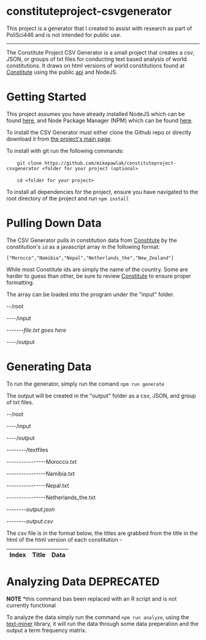 # constituteproject-csvgenerator
This project is a generator that I created to assist with research as part of PoliSci446 and is not intended for public use.
***
The Constitute Project CSV Generator is a small project that creates a csv, JSON, or groups of txt files for conducting text based analysis of world constitutions. It draws on html versions of world constitutions found at [Constitute](https://www.constituteproject.org) using the public [api](https://docs.google.com/document/d/1wATS_IAcOpNZKzMrvO8SMmjCgOZfgH97gmPedVxpMfw/pub) and NodeJS.

# Getting Started

This project assumes you have already installed NodeJS which can be found [here](https://nodejs.org/en/), and Node Package Manager (NPM) which can be found [here](https://www.npmjs.com/get-npm).

To install the CSV Generator must either clone the Github repo or directly download it from [the project's main page](https://github.com/mikepawlak/constituteproject-csvgenerator).

To install with git run the following commands:

&nbsp;&nbsp;&nbsp;&nbsp;&nbsp;&nbsp; `git clone https://github.com/mikepawlak/constituteproject-csvgenerator <folder for your project (optional>`

&nbsp;&nbsp;&nbsp;&nbsp;&nbsp;&nbsp; `cd <folder for your project>`

To install all dependencies for the project, ensure you have navigated to the root directory of the project and run `npm install`

# Pulling Down Data

The CSV Generator pulls in constitution data from [Constitute](https://www.constituteproject.org) by the constitution's `id` as a javascript array in the following format:

`["Morocco","Namibia","Nepal","Netherlands_the","New_Zealand"]`

While most Constitute ids are simply the name of the country. Some are harder to guess than other, be sure to review [Constitute](https://www.constituteproject.org) to ensure proper formatting.

The array can be loaded into the program under the "input" folder.

--/root

----/input

-------*file.txt goes here*

----/output

# Generating Data

To run the generator, simply run the comand `npm run generate`

The output will be created in the "output" folder as a csv, JSON, and group of txt files.

--/root

----/input

----/output

--------/textfiles

 ----------------Morocco.txt

 ----------------Namibia.txt

 ----------------Nepal.txt

 ----------------Netherlands_the.txt

--------*output.json*

--------*output.csv*

The csv file is in the format below, the titles are grabbed from the title in the html of the html version of each constitution -

Index | Title | Data
--- | --- | ---


# Analyzing Data **DEPRECATED**

**NOTE** *this command bas been replaced with an R script and is not currently functional

To analyze the data simply run the command `npm run analyze`, using the [text-miner](https://github.com/Planeshifter/text-miner) library, it will run the data through some data preperation and the output a term frequency matrix.
